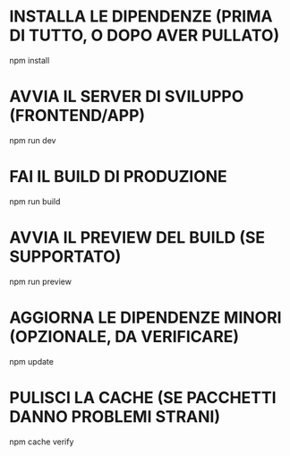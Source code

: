 # INSTALLA LE DIPENDENZE (PRIMA DI TUTTO, O DOPO AVER PULLATO)
npm install

# AVVIA IL SERVER DI SVILUPPO (FRONTEND/APP)
npm run dev

# FAI IL BUILD DI PRODUZIONE
npm run build

# AVVIA IL PREVIEW DEL BUILD (SE SUPPORTATO)
npm run preview

# AGGIORNA LE DIPENDENZE MINORI (OPZIONALE, DA VERIFICARE)
npm update

# PULISCI LA CACHE (SE PACCHETTI DANNO PROBLEMI STRANI)
npm cache verify